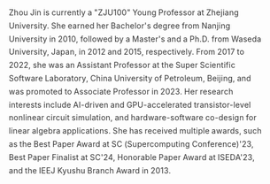 <div style="
    font-family: -apple-system, BlinkMacSystemFont, 'Segoe UI', Roboto, sans-serif;
    line-height: 1.7;
    color: #333;
    max-width: 800px;
    margin: 0 auto;
    text-align: justify;
    text-justify: inter-ideograph;  /* 特别优化中文对齐 */
    word-spacing: -0.05em;          /* 微调单词间距 */
    letter-spacing: 0.02em;         /* 微调字符间距 */
    padding: 20px;
    display: grid;
    grid-template-columns: 1fr;
    align-items: baseline;          /* 关键：基线对齐 */
">
<span style="display: inline-block; text-align: start; width: 100%; vertical-align: bottom;">
Zhou Jin is currently a "ZJU100" Young Professor at Zhejiang University. She earned her Bachelor's degree from Nanjing University in 2010, followed by a Master's and a Ph.D. from Waseda University, Japan, in 2012 and 2015, respectively. From 2017 to 2022, she was an Assistant Professor at the Super Scientific Software Laboratory, China University of Petroleum, Beijing, and was promoted to Associate Professor in 2023. Her research interests include AI-driven and GPU-accelerated transistor-level nonlinear circuit simulation, and hardware-software co-design for linear algebra applications. She has received multiple awards, such as the Best Paper Award at SC (Supercomputing Conference)'23, Best Paper Finalist at SC'24, Honorable Paper Award at ISEDA'23, and the IEEJ Kyushu Branch Award in 2013.
</span>
</div>
